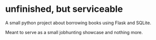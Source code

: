 # unfinished, but serviceable
A small python project about borrowing books using Flask and SQLite.

Meant to serve as a small jobhunting showcase and nothing more.
